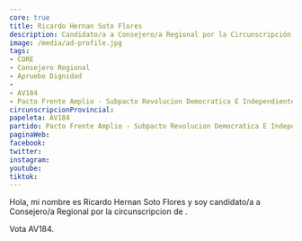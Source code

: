 ```yaml
---
core: true
title: Ricardo Hernan Soto Flores
description: Candidato/a a Consejero/a Regional por la Circunscripción de 
image: /media/ad-profile.jpg
tags:
- CORE
- Consejero Regional
- Apruebo Dignidad
- 
- AV184
- Pacto Frente Amplio - Subpacto Revolucion Democratica E Independientes - Candidatura Independiente
circunscripcionProvincial: 
papeleta: AV184
partido: Pacto Frente Amplio - Subpacto Revolucion Democratica E Independientes - Candidatura Independiente
paginaWeb:
facebook:
twitter:
instagram:
youtube:
tiktok:
---
```

Hola, mi nombre es Ricardo Hernan Soto Flores y soy candidato/a a Consejero/a Regional por la circunscripcion de .

Vota AV184.
